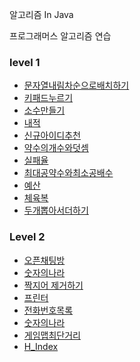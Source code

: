 알고리즘 In Java

프로그래머스 알고리즘 연습

### level 1
- [문자열내림차순으로배치하기](./src/main/java/programmers/level1/문자열내림차순으로배치하기)
- [키패드누르기](./src/main/java/programmers/level1/키패드누르기)
- [소수만들기](./src/main/java/programmers/level1/소수만들기)
- [내적](./src/main/java/programmers/level1/내적)
- [신규아이디추천](./src/main/java/programmers/level1/신규아이디추천)
- [약수의개수와덧셈](./src/main/java/programmers/level1/약수의개수와덧셈)
- [실패율](./src/main/java/programmers/level1/실패율)
- [최대공약수와최소공배수](./src/main/java/programmers/level1/최대공약수와최소공배수)
- [예산](./src/main/java/programmers/level1/예산)
- [체육복](./src/main/java/programmers/level1/체육복)
- [두개뽑아서더하기](./src/main/java/programmers/level1/두개뽑아서더하기)


### Level 2
- [오픈채팅방](./src/main/java/programmers/level2/오픈채팅방)
- [숫자의나라](./src/main/java/programmers/level2/숫자의나라)
- [짝지어 제거하기](./src/main/java/programmers/level2/짝지어제거하기)
- [프린터](./src/main/java/programmers/level2/프린터)
- [전화번호목록](./src/main/java/programmers/level2/전화번호목록)
- [숫자의나라](./src/main/java/programmers/level2/숫자의나라)
- [게임맵최단거리](./src/main/java/programmers/level2/게임맵최단거리)
- [H_Index](./src/main/java/programmers/level2/H_Index)


